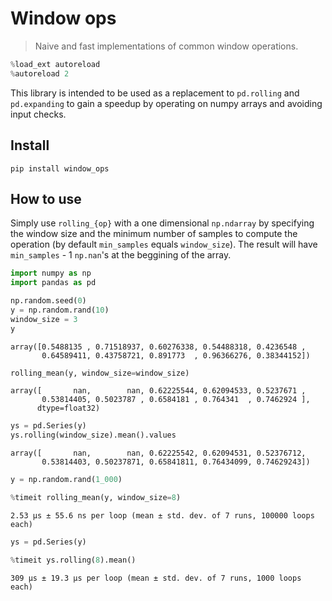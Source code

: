 # Window ops
> Naive and fast implementations of common window operations.


```python
%load_ext autoreload
%autoreload 2
```

This library is intended to be used as a replacement to `pd.rolling` and `pd.expanding` to gain a speedup by operating on numpy arrays and avoiding input checks.

## Install

`pip install window_ops`

## How to use

Simply use `rolling_{op}` with a one dimensional `np.ndarray` by specifying the window size and the minimum number of samples to compute the operation (by default `min_samples` equals `window_size`). The result will have `min_samples` - 1 `np.nan`'s at the beggining of the array.

```python
import numpy as np
import pandas as pd

np.random.seed(0)
y = np.random.rand(10)
window_size = 3
y
```




    array([0.5488135 , 0.71518937, 0.60276338, 0.54488318, 0.4236548 ,
           0.64589411, 0.43758721, 0.891773  , 0.96366276, 0.38344152])



```python
rolling_mean(y, window_size=window_size)
```




    array([       nan,        nan, 0.62225544, 0.62094533, 0.5237671 ,
           0.53814405, 0.5023787 , 0.6584181 , 0.764341  , 0.7462924 ],
          dtype=float32)



```python
ys = pd.Series(y)
ys.rolling(window_size).mean().values
```




    array([       nan,        nan, 0.62225542, 0.62094531, 0.52376712,
           0.53814403, 0.50237871, 0.65841811, 0.76434099, 0.74629243])



```python
y = np.random.rand(1_000)

%timeit rolling_mean(y, window_size=8)
```

    2.53 µs ± 55.6 ns per loop (mean ± std. dev. of 7 runs, 100000 loops each)


```python
ys = pd.Series(y)

%timeit ys.rolling(8).mean()
```

    309 µs ± 19.3 µs per loop (mean ± std. dev. of 7 runs, 1000 loops each)

